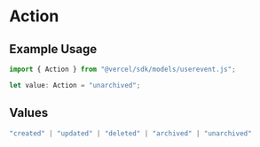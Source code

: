 # Action

## Example Usage

```typescript
import { Action } from "@vercel/sdk/models/userevent.js";

let value: Action = "unarchived";
```

## Values

```typescript
"created" | "updated" | "deleted" | "archived" | "unarchived"
```